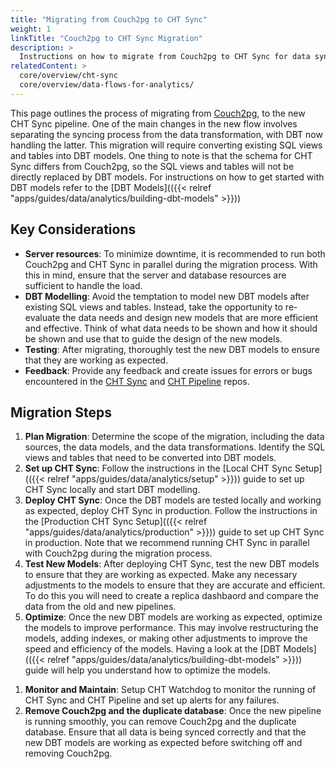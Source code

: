 ```yaml
---
title: "Migrating from Couch2pg to CHT Sync"
weight: 1
linkTitle: "Couch2pg to CHT Sync Migration"
description: >
  Instructions on how to migrate from Couch2pg to CHT Sync for data synchronization and analytics
relatedContent: >
  core/overview/cht-sync
  core/overview/data-flows-for-analytics/
---
```


This page outlines the process of migrating from [Couch2pg](https://github.com/medic/cht-couch2pg), to the new CHT Sync pipeline. One of the main changes in the new flow involves separating the syncing process from the data transformation, with DBT now handling the latter. This migration will require converting existing SQL views and tables into DBT models. One thing to note is that the schema for CHT Sync differs from Couch2pg, so the SQL views and tables will not be directly replaced by DBT models. For instructions on how to get started with DBT models refer to the [DBT Models](({{< relref "apps/guides/data/analytics/building-dbt-models" >}}))

## Key Considerations
- **Server resources**: To minimize downtime, it is recommended to run both Couch2pg and CHT Sync in parallel during the migration process. With this in mind, ensure that the server and database resources are sufficient to handle the load.
- **DBT Modelling**: Avoid the temptation to model new DBT models after existing SQL views and tables. Instead, take the opportunity to re-evaluate the data needs and design new models that are more efficient and effective. Think of what data needs to be shown and how it should be shown and use that to guide the design of the new models.
- **Testing**: After migrating, thoroughly test the new DBT models to ensure that they are working as expected.
- **Feedback**: Provide any feedback and create issues for errors or bugs encountered in the [CHT Sync](https://github.com/medic/cht-sync) and [CHT Pipeline](https://github.com/medic/cht-pipeline/) repos. 

## Migration Steps
1. **Plan Migration**: Determine the scope of the migration, including the data sources, the data models, and the data transformations. Identify the SQL views and tables that need to be converted into DBT models.
1. **Set up CHT Sync**: Follow the instructions in the [Local CHT Sync Setup](({{< relref "apps/guides/data/analytics/setup" >}})) guide to set up CHT Sync locally and start DBT modelling.
1. **Deploy CHT Sync**: Once the DBT models are tested locally and working as expected, deploy CHT Sync in production. Follow the instructions in the [Production CHT Sync Setup](({{< relref "apps/guides/data/analytics/production" >}})) guide to set up CHT Sync in production. Note that we recommend running CHT Sync in parallel with Couch2pg during the migration process.
1. **Test New Models**: After deploying CHT Sync, test the new DBT models to ensure that they are working as expected. Make any necessary adjustments to the models to ensure that they are accurate and efficient. To do this you will need to create a replica dashbaord and compare the data from the old and new pipelines.
1. **Optimize**: Once the new DBT models are working as expected, optimize the models to improve performance. This may involve restructuring the models, adding indexes, or making other adjustments to improve the speed and efficiency of the models. Having a look at the [DBT Models](({{< relref "apps/guides/data/analytics/building-dbt-models" >}})) guide will help you understand how to optimize the models.
<!-- TODO: Link to docs for setting up CHT Watchdog once they are ready -->
1. **Monitor and Maintain**: Setup CHT Watchdog to monitor the running of CHT Sync and CHT Pipeline and set up alerts for any failures.
1. **Remove Couch2pg and the duplicate database**: Once the new pipeline is running smoothly, you can remove Couch2pg and the duplicate database. Ensure that all data is being synced correctly and that the new DBT models are working as expected before switching off and removing Couch2pg.
